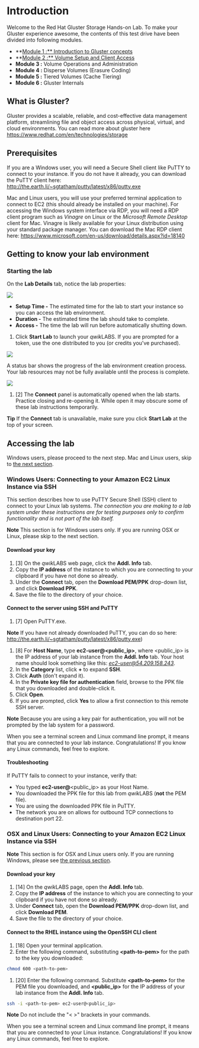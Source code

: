 # Introduction

Welcome to the Red Hat Gluster Storage Hands-on Lab. To make your Gluster experience awesome, the contents of this test drive have been divided into following modules.

- **[Module 1 :** Introduction to Gluster concepts](gluster-module-1)
- **[Module 2 :** Volume Setup and Client Access](gluster-module-2)
- **Module 3 :** Volume Operations and Administration
- **Module 4 :** Disperse Volumes (Erasure Coding)
- **Module 5 :** Tiered Volumes (Cache Tiering)
- **Module 6 :** Gluster Internals

## What is Gluster?

Gluster provides a scalable, reliable, and cost-effective data management platform, streamlining file and object access across physical, virtual, and cloud environments. You can read more about gluster here https://www.redhat.com/en/technologies/storage

## Prerequisites

If you are a Windows user, you will need a Secure Shell client like PuTTY to connect to your instance. If you do not have it already, you can download the PuTTY client here: http://the.earth.li/~sgtatham/putty/latest/x86/putty.exe

Mac and Linux users, you will use your preferred terminal application to connect to EC2 (this should already be installed on your machine). For accessing the Windows system interface via RDP, you will need a RDP client program such as *Vinagre* on Linux or the *Microsoft Remote Desktop* client for Mac. Vinagre is likely available for your Linux distribution using your standard package manager. You can download the Mac RDP client here: https://www.microsoft.com/en-us/download/details.aspx?id=18140

## Getting to know your lab environment

### Starting the lab

On the **Lab Details** tab, notice the lab properties:

![](http://us-west-2-aws-training.s3.amazonaws.com/awsu-spl/spl02-working-ebs/media/image004.png)

- **Setup Time -** The estimated time for the lab to start your instance so you can access the lab environment.
- **Duration -** The estimated time the lab should take to complete.
- **Access -** The time the lab will run before automatically shutting down.

1. Click **Start Lab** to launch your *qwik*LABS. If you are prompted for a token, use the one distributed to you (or credits you've purchased).

![](http://us-west-2-aws-training.s3.amazonaws.com/awsu-spl/spl02-working-ebs/media/image005.png)

A status bar shows the progress of the lab environment creation process. Your lab resources may not be fully available until the process is complete.

![](http://us-west-2-aws-training.s3.amazonaws.com/awsu-spl/spl02-working-ebs/media/image006.png)

1. [2] The **Connect** panel is automatically opened when the lab starts. Practice closing and re-opening it. While open it may obscure some of these lab instructions temporarily. 

**Tip** If the **Connect** tab is unavailable, make sure you click **Start Lab** at the top of your screen.


## Accessing the lab

Windows users, please proceed to the next step. Mac and Linux users, skip to [the next section](#maclinux).

<a name="windows"></a>
### **Windows Users**: Connecting to your Amazon EC2 Linux Instance via SSH

This section describes how to use PuTTY Secure Shell (SSH) client to connect to your Linux lab systems. *The connection you are making to a lab system under these instructions are for testing purposes only to confirm functionality and is not part of the lab itself.*

**Note** This section is for Windows users only. If you are running OSX or Linux, please skip to the next section.

#### Download your key

1. [3] On the *qwik*LABS web page, click the **Addl. Info** tab.
1. Copy the **IP address** of the instance to which you are connecting to your clipboard if you have not done so already.
1. Under the **Connect** tab, open the **Download PEM/PPK** drop-down list, and click **Download PPK**.
1. Save the file to the directory of your choice.

#### Connect to the server using SSH and PuTTY

1. [7] Open PuTTY.exe. 

**Note** If you have not already downloaded PuTTY, you can do so here: http://the.earth.li/~sgtatham/putty/latest/x86/putty.exe)

1. [8] For **Host Name**, type **ec2-user@\<public_ip\>**, where \<public_ip\> is the IP address of your lab instance from the **Addl. Info** tab. Your host name should look something like this: *ec2-user@54.209.158.243*.
1. In the **Category** list, click **+** to expand **SSH**.
1. Click **Auth** (don't expand it).
1. In the **Private key file for authentication** field, browse to the PPK file that you downloaded and double-click it.
1. Click **Open**.
1. If you are prompted, click **Yes** to allow a first connection to this remote SSH server.

**Note** Because you are using a key pair for authentication, you will not be prompted by the lab system for a password.

When you see a terminal screen and Linux command line prompt, it means that you are connected to your lab instance. Congratulations! If you know any Linux commands, feel free to explore. 

#### Troubleshooting

If PuTTY fails to connect to your instance, verify that:

* You typed **ec2-user@**\<public_ip\> as your Host Name.
* You downloaded the PPK file for this lab from *qwik*LABS (**not** the PEM file).
* You are using the downloaded PPK file in PuTTY.
* The network you are on allows for outbound TCP connections to destination port 22.


<a name="maclinux"></a>
### **OSX and Linux Users**: Connecting to your Amazon EC2 Linux Instance via SSH

**Note** This section is for OSX and Linux users only. If you are running Windows, please see [the previous section](#windows).

#### Download your key

1. [14] On the *qwik*LABS page, open the **Addl. Info** tab.
1. Copy the **IP address** of the instance to which you are connecting to your clipboard if you have not done so already.
1. Under **Connect** tab, open the **Download PEM/PPK** drop-down list, and click **Download PEM**.
1. Save the file to the directory of your choice.

#### Connect to the RHEL instance using the OpenSSH CLI client

1. [18] Open your terminal application.
1. Enter the following command, substituting **\<path-to-pem\>** for the path to the key you downloaded: 

```bash
chmod 600 <path-to-pem>
```

1. [20] Enter the following command. Substitute **\<path-to-pem\>** for the PEM file you downloaded, and **\<public_ip\>** for the IP address of your lab instance from the **Addl. Info** tab.

```bash
ssh -i <path-to-pem> ec2-user@<public_ip>
```

**Note** Do not include the "\< \>" brackets in your commands.

When you see a terminal screen and Linux command line prompt, it means that you are connected to your Linux instance. Congratulations! If you know any Linux commands, feel free to explore.
